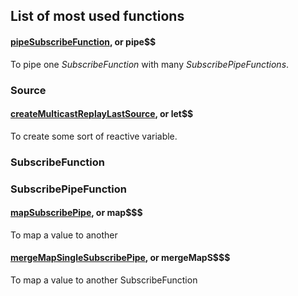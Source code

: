 ## List of most used functions

#### [pipeSubscribeFunction](../functions/piping/pipe-subscribe-function/pipe-subscribe-function.md), or pipe$$

To pipe one *SubscribeFunction* with many *SubscribePipeFunctions*.

### Source

#### [createMulticastReplayLastSource](../source/replay-last-source/replay-last-source.md), or let$$

To create some sort of reactive variable.

### SubscribeFunction

### SubscribePipeFunction

#### [mapSubscribePipe](../subscribe-function/subscribe-pipe/emit-pipe-related/map/map-subscribe-pipe.ts), or map$$$

To map a value to another

#### [mergeMapSingleSubscribePipe](../subscribe-function/subscribe-pipe/merge-all/merge-map/merge-map-single-subscribe-pipe.ts), or mergeMapS$$$

To map a value to another SubscribeFunction






